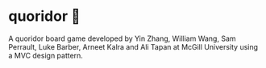 # quoridor :game_die:

A quoridor board game developed by Yin Zhang, William Wang, Sam Perrault, Luke Barber, Arneet Kalra and Ali Tapan at McGill University using a MVC design pattern.
